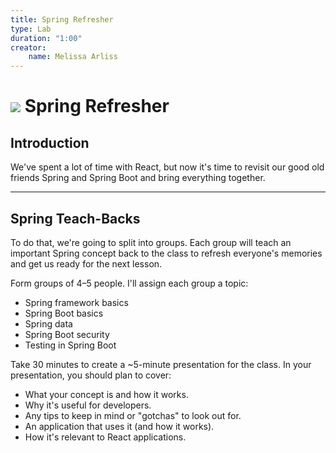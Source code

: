 ```yaml
---
title: Spring Refresher
type: Lab
duration: "1:00"
creator:
    name: Melissa Arliss
---
```


# ![](https://ga-dash.s3.amazonaws.com/production/assets/logo-9f88ae6c9c3871690e33280fcf557f33.png) Spring Refresher

## Introduction

We've spent a lot of time with React, but now it's time to revisit our good old friends Spring and Spring Boot and bring everything together.

----

## Spring Teach-Backs

To do that, we're going to split into groups. Each group will teach an important Spring concept back to the class to refresh everyone's memories and get us ready for the next lesson.

Form groups of 4–5 people. I'll assign each group a topic:

- Spring framework basics
- Spring Boot basics
- Spring data
- Spring Boot security
- Testing in Spring Boot

Take 30 minutes to create a ~5-minute presentation for the class. In your presentation, you should plan to cover:

- What your concept is and how it works.
- Why it's useful for developers.
- Any tips to keep in mind or "gotchas" to look out for.
- An application that uses it (and how it works).
- How it's relevant to React applications.
